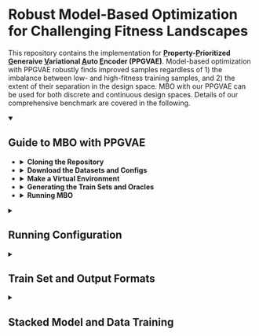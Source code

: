 # Robust Model-Based Optimization for Challenging Fitness Landscapes

This repository contains the implementation for **<ins>P</ins>roperty-<ins>P</ins>rioritized <ins>G</ins>eneraive <ins>V</ins>ariational <ins>A</ins>uto <ins>E</ins>ncoder (PPGVAE)**.
Model-based optimization with PPGVAE robustly finds improved samples regardless of 1) the imbalance between low- and high-fitness training samples, and 2) the extent of their separation in the design space. MBO with our PPGVAE can be used for both discrete and continuous design spaces. Details of our comprehensive benchmark are covered in the following. 

<details open>
<summary><h2>Guide to MBO with PPGVAE</h2></summary>

+  <details>
   <summary><strong>Cloning the Repository</strong></summary>
   
    1. `git clone --recursive https://github.com/sabagh1994/PGVAE.git`
    2. `cd PGVAE`
    </details>

+  <details>
   <summary><strong>Download the Datasets and Configs</strong></summary>
   
   To download the datasets used to create the oracles, and generate train sets at varying separation and imbalance ratios, 
   run `./datasets/download.sh`. The downloaded files will be `./datasets/aav.csv`, `./datasets/GB1.txt`, `./datasets/PhoQ.txt`, and `pinn_poisson.npz`.
   AAV dataset was retreived from https://benchmark.protein.properties/landscapes. PINN dataset was originally generated in experiments of https://arxiv.org/abs/2305.17387,
   however the `.npz` format can only be accessed from here.

   To download the config files run `./configs/download.sh`. The configs will be stored at the `configs` directory. There will be a sample config for each benchmark
   task. You can modify the config file to include more methods and train sets. Read **"Running Configuration"** for more details.
   
    </details>

+  <details>
   <summary><strong>Make a Virtual Environment</strong></summary>
   
   Before running MBO with PPGVAE (or other methods) make sure that all the required packages are installed.
   To create a virtual environment with all the required packages installed,
   
    1. Install Python version 3.9 or higher. We used Python 3.9.
    2. Run `make venv`. This step creates a folder named `./venv` which contains all the required packages.
    3. Run `source venv/bin/activate` to activate the venv
    </details>

+  <details>
   <summary><strong>Generating the Train Sets and Oracles</strong></summary>
   
   For each benchmark task, trains sets and oracles should be generated before running MBO. Note that
   this step requires the datasets included in the `datasets` folder.
   Navigate to `notebooks` folder and run the jupyter notebook `ds_generator.ipynb`. This will create,
   
    1. Train sets for semi-synthetic GB1 and PhoQ, AAV, PINN and GMM benchamrk tasks, at varying imbalance ratios and separation levels.
       Train sets will be stored at a separate folder for each benchmark task in `sample_trainset` directory.
    2. Oracles used for protein benchmark tasks. Oracles will be stored in `oracles` directory including `oracles/protein_aav`, `oracles/protein_gb_synth`, and `oracles/protein_phoq_synth`  
   
   **Note 1:** GMM and PINN won't have any oracles stored. GMM oracle can be constructed with its parameter specification, which is stored within each instance of
   train set, e.g., `sample_trainset/gmm/ds0.npz`. PINN oracle is generated from `datasets/pinn_poisson.npz` when its instance is created in `scripts/run_mbo.py`. \
   **Note 2:** For semi-synthetic GB1 and PhoQ datasets, train sets and oracles are generated with appended length of three corresponding to the lowest separation. For higher
   separation, set the variable `ext_len` to higher integer values (default 3) in `notebooks/ds_generator.ipynb`.
    
    </details>

+  <details>
   <summary><strong>Running MBO</strong></summary>
   
   To perform MBO, one config file is needed. An example of the config file is included in `configs/run_config.json`. Read **"Running Configuration"** for the
   description of each field in the config file. To run MBO with the example config file, execute
   
      ```bash
      python scripts/run_mbo.py --run_config configs/run_config.json &> log_mbo
      ```
   This runs 10 MBO steps using PPGVAE on the example GMM train set located at `sample_trainset/ds0.npz`. The results will be stored at `results/ds0/*.pt`.
   Read **"Train Set and Output Format"** for the contents of train set `*.npz` and output `*.pt`, for each benchmark task.
    </details>

</details>

<details>
<summary><h2>Running Configuration</h2></summary>

+ <details open>
  <summary><strong>Example</strong></summary>
   
   An example of the configuration file `configs/run_config.json` is,
   ```json
   {
       "description": "sample config file to run MBO with ppgvae or other methods",
       "ds_rootdir": "sample_trainset",
       "ds_names": ["ds0.npz"],
       "method_names": ["pgvae"],
       "weighted_opt_firststeps": [false],
       "n_samples_gens": [100],
       "savedir": "results",
       "vae_type": "mlp",
       "n_seeds": 10,
       "mbo_steps": 10
   }   
   ```
   </details>
 
+ <details>
  <summary><strong>Description of the Arguments</strong></summary>
   
   * `"description"` is the notes about the configuration file or whatever notes you want to keep for the configuration you are using.
   * `"ds_rootdir"` the root directory containing the train sets.
   * `"ds_names"` is a list containing the file names for the train sets. A single train set `ds_name` is read from `ds_rootdir/ds_name`.
   * `"method_names"` is a list containing the name of the methods, e.g., `["pgvae", "rwr", "cem-pi", "dbas", "cbas"]`
   * `"weighted_opt_firststeps"` if false the first MBO step uses uniform nonzero weights in weighted optimization as done in CbAS paper. If True, weighted
     optimization with non-uniform weights is performed in the first step as well. Both CbAS and PPGVAE run with `false`. Leave this as `[false]` for simplicity.
   *  `"n_samples_gen"` is a list containing the integer number of samples generated per MBO step.
   *  `"vae_type"` is a string specifying the type of VAE. This should be set to `"mlp"` for all experiments in the paper.
   *  `"n_seeds"` determines the number of models to be trained in parallel, each leading to a different chain of samples generated from MBO. See **"Stacked Model and Data Training"** for more details.
   *  `"mbo_steps"` is the number of MBO steps performed.
   
   </details>
   
</details>


<details>
<summary><h2>Train Set and Output Formats</h2></summary>

+ <details>
  <summary><strong>Train Set Format</strong></summary>
   
   Train sets are in `*.npz` format. Each file consists of three fields `x`, `y`, and `orc_spec`. Both `x` and `y` are numpy arrays containing the samples from the design space and      their associated properties. `x` is an array of strings for protein benchmarks.`orc_spec` is a dictionary containing the oracle specifications and variables involved in train set     generation. These depend on the benchmark task (gmm, pinn, aav, ...) as explained below.
  1) In GMM `orc_spec` consists of
     * `"mu_1st"` mean of the first Gaussian mode (less desired mode)
     * `"mu_2nd"` mean of the second Gaussian mode (more desired mode). Specifies the extent of separation as `"mu_1st"` is set to zero.
     * `"ro"` imbalance ratio between the less desired and more desired train samples.
     * `"data_type"` type of the benchmark task, i.e., `"gmm"`
     * `"sigmas_gmm"` numpy array containing the standard deviations for the two modes.
     * `"weights"` peak height of each Gaussian mode.
     * `"N1"` number of training samples taken from the less desired mode.
     * `"N"` size of the train set.
  2) In AAV `orc_spec` consists of
     * `"mut_thr"` an integer indicating the minimum number of mutated sites in less desired samples. Specifies the extent of separation.
     * `"ro"` imbalance ratio
     * `"data_type"` type of the benchmark task, i.e., `"protein"`
     * `"N"` size of the train set.
     * `"orc_path"` path to the oracle.
  3) semi-synthetic GB1 and PhoQ, have the same `orc_spec` as the AAV, with the exclusion of `mut_thr`.
  </details>
   
+ <details>
  <summary><strong>Output Format</strong></summary>

   Outputs are in `*.pt` format. The output dictionary consists of the following fields,
  * `x` is a `torch.tensor` with shape `(n_seeds, N_total, dim_rest)`. `dim_rest` varies depending on the type of dataset. For one-hot encoded
    protein sequences `dim_rest = (sequence length, number of amino acids)`. For the gmm dataset `dim_rest = 1`
  * `y` is a `torch.tensor` with shape `(n_seeds, N_total)` containing the property (fitness) values.
  * `w_optm` is a `torch.tensor` with shape `(n_seeds, N_total)` containing the optimization weights. This is `None` for PPGVAE as it does not
    perform weighted optimization.
  * `step` is a `torch.tensor` with shape `(n_seeds, N_total)` containing the MBO step values.
  * `orc_spec` is a dictionary containing oracle specifications and variables used for train set generation, as explained in **"Train Set Format"**.
  * `method_name` is a string specifying the method used for MBO, e.g., `"pgvae", "rwr", "cem-pi"`.
  * `n_samples_gen` is the integer number of samples generated per MBO step.
  * `weighted_opt_firststep` is a bool determining whether non-uniform weighted optimization was used in the first MBO step. This was set to
    `false` in all experiments of the paper.
  * `datadir` is the path to the train set.
    
  `n_seeds` is the number of models ran in parallel to perform MBO with different seeds. \
  `N_total` is the total number of samples generated in MBO which is equivalent to the number of MBO steps times the number of samples generated per MBO step.  

  </details>

</details>


<details>
<summary><h2>Stacked Model and Data Training</h2></summary>
   Stacked model and data training was first used in (firth github). Brief explanation. Mention tch_utils. Please cite (these paper or githubs) if you use ... for your research.
</details>

